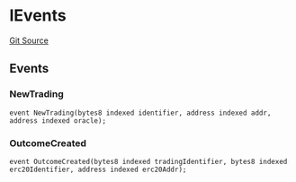 # IEvents
[Git Source](https://github.com/fluidity-money/9lives.so/blob/a3e3525c308d1ecd85b41202701e1c53b0057200/src/IEvents.sol)


## Events
### NewTrading

```solidity
event NewTrading(bytes8 indexed identifier, address indexed addr, address indexed oracle);
```

### OutcomeCreated

```solidity
event OutcomeCreated(bytes8 indexed tradingIdentifier, bytes8 indexed erc20Identifier, address indexed erc20Addr);
```

